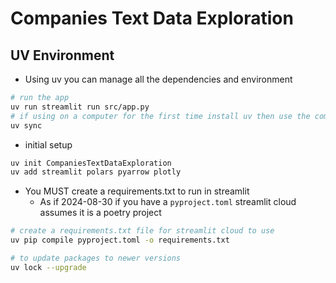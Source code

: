# Companies Text Data Exploration

## UV Environment

- Using uv you can manage all the dependencies and environment

```sh
# run the app
uv run streamlit run src/app.py
# if using on a computer for the first time install uv then use the command below
uv sync
```

- initial setup

```sh
uv init CompaniesTextDataExploration
uv add streamlit polars pyarrow plotly
```

- You MUST create a requirements.txt to run in streamlit
    - As if 2024-08-30 if you have a `pyproject.toml` streamlit cloud assumes it is a poetry project

```sh
# create a requirements.txt file for streamlit cloud to use
uv pip compile pyproject.toml -o requirements.txt
```

```sh
# to update packages to newer versions
uv lock --upgrade
```
